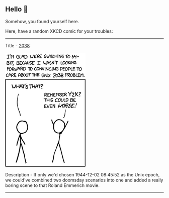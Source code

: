 ## Hello 👀

Somehow, you found yourself here.

Here, have a random XKCD comic for your troubles:

-----------------------------------

Title - [2038](https://xkcd.com/607)

![2038](./random_comic.png)

Description - If only we'd chosen 1944-12-02 08:45:52 as the Unix epoch, we could've combined two doomsday scenarios into one and added a really boring scene to that Roland Emmerich movie.

-----------------------------------